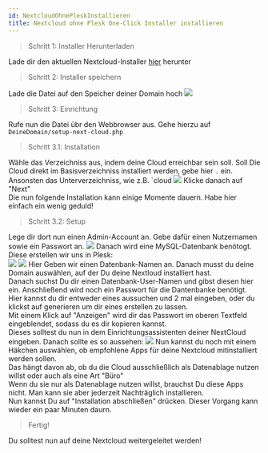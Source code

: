 ```yaml
---
id: NextcloudOhnePleskInstallieren
title: Nextcloud ohne Plesk One-Click Installer installieren
---
```


> Schritt 1: Installer Herunterladen

Lade dir den aktuellen Nextcloud-Installer [hier](https://download.nextcloud.com/server/installer/setup-nextcloud.php) herunter

> Schritt 2: Installer speichern

Lade die Datei auf den Speicher deiner Domain hoch
![](https://screen.r-it.link/Zono0/QoWaQIfE89.png/raw)

> Schritt 3: Einrichtung

Rufe nun die Datei übr den Webbrowser aus. Gehe hierzu auf ```DeineDomain/setup-next-cloud.php```

> Schritt 3.1: Installation

Wähle das Verzeichniss aus, indem deine Cloud erreichbar sein soll. Soll Die Cloud direkt im Basisverzeichniss installiert werden, gebe hier `.` ein. Ansonsten das Unterverzeichniss, wie z.B. `cloud
![](https://screen.r-it.link/Zono0/PILoqUmu72.png/raw)
Klicke danach auf "Next"<br>
Die nun folgende Installation kann einige Momente dauern. Habe hier einfach ein wenig geduld!

> Schritt 3.2: Setup

Lege dir dort nun einen Admin-Account an. Gebe dafür einen Nutzernamen sowie ein Passwort an.
![](https://screen.r-it.link/Zono0/JOpaROQO34.png/raw)
Danach wird eine MySQL-Datenbank benötogt. Diese erstellen wir uns in Plesk: <br>
![](https://screen.r-it.link/Zono0/pemUjiwe64.png/raw)
![](https://screen.r-it.link/Zono0/fArEpULi51.png/raw)
Hier Geben wir einen Datenbank-Namen an. Danach musst du deine Domain auswählen, auf der Du deine Nextloud installiert hast. <br>
Danach suchst Du dir einen Datenbank-User-Namen und gibst diesen hier ein. Anschließend wird noch ein Passwort für die Dantenbanke benötigt. Hier kannst du dir entweder eines aussuchen und 2 mal eingeben, oder du klickst auf generieren um dir eines erstellen zu lassen.<br>
Mit einem Klick auf "Anzeigen" wird dir das Passwort im oberen Textfeld eingeblendet, sodass du es dir kopieren kannst.<br>
Dieses solltest du nun in dem Einrichtungsassistenten deiner NextCloud eingeben. Danach sollte es so aussehen:
![](https://screen.r-it.link/Zono0/QOzoSuLa86.png/raw)
Nun kannst du noch mit einem Häkchen auswählen, ob empfohlene Apps für deine Nextcloud mitinstalliert werden sollen. <br>
Das hängt davon ab, ob du die Cloud ausschließlich als Datenablage nutzen willst oder auch als eine Art "Büro" <br>
Wenn du sie nur als Datenablage nutzen willst, brauchst Du diese Apps nicht. Man kann sie aber jederzeit Nachträglich installieren.<br>
Nun kannst Du auf "Installation abschließen" drücken. Dieser Vorgang kann wieder ein paar Minuten daurn.

> Fertig!

Du solltest nun auf deine Nextcloud weitergeleitet werden!